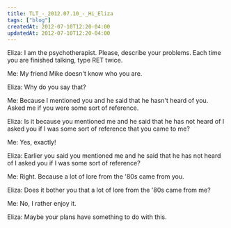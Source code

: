 ```yaml
---
title: TLT_-_2012.07.10_-_Hi_Eliza
tags: ["blog"]
createdAt: 2012-07-10T12:20-04:00
updatedAt: 2012-07-10T12:20-04:00
---
```


Eliza: I am the psychotherapist.  Please, describe your problems.  Each time
you are finished talking, type RET twice.

Me: My friend Mike doesn't know who you are.

Eliza: Why do you say that?

Me: Because I mentioned you and he said that he hasn't heard of you. Asked
me if you were some sort of reference.

Eliza: Is it because you mentioned me and he said that he has not heard of I
asked you if I was some sort of reference that you came to me?

Me: Yes, exactly!

Eliza: Earlier you said you mentioned me and he said that he has not heard of
I asked you if I was some sort of reference?

Me: Right. Because a lot of lore from the '80s came from you.

Eliza: Does it bother you that a lot of lore from the '80s came from me?

Me: No, I rather enjoy it.

Eliza: Maybe your plans have something to do with this.

